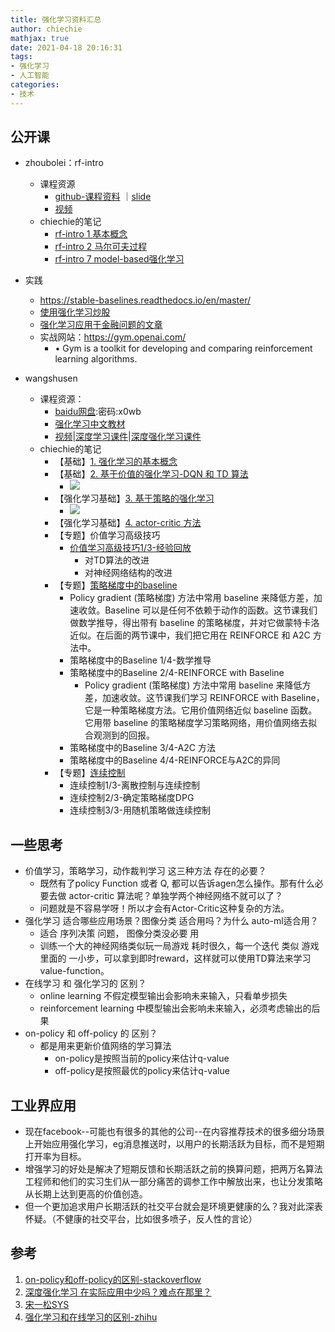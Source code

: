 ```yaml
---
title: 强化学习资料汇总
author: chiechie
mathjax: true
date: 2021-04-18 20:16:31
tags:
- 强化学习
- 人工智能
categories:
- 技术
---
```


## 公开课

- zhoubolei：rf-intro
    - 课程资源
        - [github-课程资料](https://github.com/zhoubolei/introRL) ｜[slide](https://github.com/zhoubolei/introRL/blob/master/lecture1.pdf)
        -  [视频](https://www.bilibili.com/video/BV1LE411G7Xj)
    - chiechie的笔记
        - [rf-intro 1 基本概念](https://chiechie.github.io/2021/04/18/technology/rf-intro1/)
        - [rf-intro 2 马尔可夫过程](https://chiechie.github.io/2021/04/18/technology/rf-intro2/)
        - [rf-intro 7 model-based强化学习](https://chiechie.github.io/2021/04/18/technology/rf-intro7/)
- 实践
    - https://stable-baselines.readthedocs.io/en/master/
    - [使用强化学习炒股](https://github.com/wangshub/RL-Stock)
    - [强化学习应用于金融问题的文章](https://zhuanlan.zhihu.com/p/267998242)
    - 实战网站：https://gym.openai.com/
      - • Gym is a toolkit for developing and comparing reinforcement learning algorithms.
    
- wangshusen
    - 课程资源：
        - [baidu网盘](https://pan.baidu.com/s/1XpTgny_Vr0LobBsuYF4KkA):密码:x0wb
        - [强化学习中文教材](https://github.com/wangshusen/DRL/blob/master/Notes_CN/DRL.pdf)
        - [视频](https://youtu.be/vmkRMvhCW5c)|[深度学习课件](https://github.com/wangshusen/DeepLearning)|[深度强化学习课件](https://github.com/wangshusen/DRL)
    - chiechie的笔记
        - 【基础】[1. 强化学习的基本概念](https://chiechie.github.io/2021/04/18/technology/wangshusen-rf1-basic-concepts/)
        - 【基础】[2. 基于价值的强化学习-DQN 和 TD 算法](https://chiechie.github.io/2021/04/18/technology/wangshusen-rf2-value-based/)
            - ![](https://firebasestorage.googleapis.com/v0/b/firescript-577a2.appspot.com/o/imgs%2Fapp%2Frf_learning%2FSSywH-1RRf.png?alt=media&token=6b811aba-b275-47f0-a6d3-2945b6fff817)
        - 【强化学习基础】[3. 基于策略的强化学习](https://chiechie.github.io/2021/04/18/technology/wangshusen-rf3-policy-based/)
            - ![](https://firebasestorage.googleapis.com/v0/b/firescript-577a2.appspot.com/o/imgs%2Fapp%2Frf_learning%2FVhwFEvq-CN.png?alt=media&token=de826d99-eaa2-4c92-8bec-520c7a04ee0b)
        - 【强化学习基础】[4. actor-critic 方法](https://chiechie.github.io/2021/04/18/technology/wangshusen-rf4-actor-critic/)
        - 【专题】价值学习高级技巧
            - [价值学习高级技巧1/3-经验回放](https://chiechie.github.io/2021/04/18/technology/wangshusen-rf5-advanced-value-based/)
                - 对TD算法的改进
                - 对神经网络结构的改进 
        - 【专题】[策略梯度中的baseline](https://chiechie.github.io/2021/04/18/technology/wangshusen-rf6-baseline-in-policy-gradient/)
            - Policy gradient (策略梯度) 方法中常用 baseline 来降低方差，加速收敛。Baseline 可以是任何不依赖于动作的函数。这节课我们做数学推导，得出带有 baseline 的策略梯度，并对它做蒙特卡洛近似。在后面的两节课中，我们把它用在 REINFORCE 和 A2C 方法中。
            - 策略梯度中的Baseline 1/4-数学推导
            - 策略梯度中的Baseline 2/4-REINFORCE with Baseline
                - Policy gradient (策略梯度) 方法中常用 baseline 来降低方差，加速收敛。这节课我们学习 REINFORCE with Baseline，它是一种策略梯度方法。它用价值网络近似 baseline 函数。它用带 baseline 的策略梯度学习策略网络，用价值网络去拟合观测到的回报。
            - 策略梯度中的Baseline 3/4-A2C 方法
            - 策略梯度中的Baseline 4/4-REINFORCE与A2C的异同
        - 【专题】[连续控制](https://chiechie.github.io/2021/04/18/technology/wangshusen-rf7-continous-action/)
            - 连续控制1/3-离散控制与连续控制
            - 连续控制2/3-确定策略梯度DPG
            - 连续控制3/3-用随机策略做连续控制



## 一些思考
- 价值学习，策略学习，动作裁判学习 这三种方法 存在的必要？
    - 既然有了policy Function 或者 Q, 都可以告诉agen怎么操作。那有什么必要去做 actor-critic 算法呢？单独学两个神经网络不就可以了？
    - 问题就是不容易学呀！所以才会有Actor-Critic这种复杂的方法。
- 强化学习 适合哪些应用场景？图像分类 适合用吗？为什么 auto-ml适合用？
    - 适合 序列决策 问题， 图像分类没必要 用
    - 训练一个大的神经网络类似玩一局游戏 耗时很久，每一个迭代 类似 游戏里面的 一小步，可以拿到即时reward，这样就可以使用TD算法来学习 value-function。
- 在线学习 和 强化学习的 区别？
    - online learning 不假定模型输出会影响未来输入，只看单步损失
    - reinforcement learning 中模型输出会影响未来输入，必须考虑输出的后果
- on-policy 和 off-policy 的 区别？
  - 都是用来更新价值网络的学习算法
    - on-policy是按照当前的policy来估计q-value
    - off-policy是按照最优的policy来估计q-value
    
## 工业界应用

- 现在facebook--可能也有很多的其他的公司--在内容推荐技术的很多细分场景上开始应用强化学习，eg消息推送时，以用户的长期活跃为目标，而不是短期打开率为目标。
- 增强学习的好处是解决了短期反馈和长期活跃之前的换算问题，把两万名算法工程师和他们的实习生们从一部分痛苦的调参工作中解放出来，也让分发策略从长期上达到更高的价值创造。
- 但一个更加追求用户长期活跃的社交平台就会是环境更健康的么？我对此深表怀疑。（不健康的社交平台，比如很多喷子，反人性的言论）

## 参考
1. [on-policy和off-policy的区别-stackoverflow](https://stats.stackexchange.com/questions/184657/what-is-the-difference-between-off-policy-and-on-policy-learning)
2. [深度强化学习 在实际应用中少吗？难点在那里？](https://www.zhihu.com/question/290530992)
3. [宋一松SYS](https://weibo.com/titaniumviii?refer_flag=0000015010_&from=feed&loc=nickname)
4. [强化学习和在线学习的区别-zhihu](https://www.zhihu.com/question/64526936)